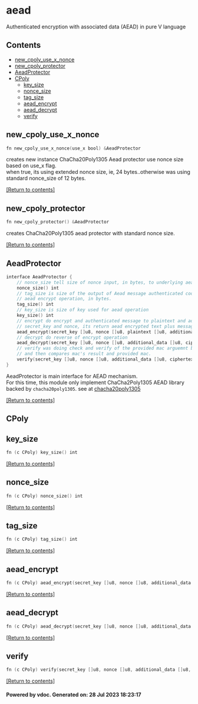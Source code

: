 # aead
Authenticated encryption with associated data (AEAD) in pure V language

## Contents
- [new_cpoly_use_x_nonce](#new_cpoly_use_x_nonce)
- [new_cpoly_protector](#new_cpoly_protector)
- [AeadProtector](#AeadProtector)
- [CPoly](#CPoly)
  - [key_size](#key_size)
  - [nonce_size](#nonce_size)
  - [tag_size](#tag_size)
  - [aead_encrypt](#aead_encrypt)
  - [aead_decrypt](#aead_decrypt)
  - [verify](#verify)

## new_cpoly_use_x_nonce
```v
fn new_cpoly_use_x_nonce(use_x bool) &AeadProtector
```

creates new instance ChaCha20Poly1305 Aead protector use nonce size based on use_x flag.  
when true, its using extended nonce size, ie, 24 bytes..otherwise was using
standard nonce_size of 12 bytes.  

[[Return to contents]](#Contents)

## new_cpoly_protector
```v
fn new_cpoly_protector() &AeadProtector
```

creates ChaCha20Poly1305 aead protector with standard nonce size.  

[[Return to contents]](#Contents)

## AeadProtector
```v
interface AeadProtector {
	// nonce_size tell size of nonce input, in bytes, to underlying aead protector
	nonce_size() int
	// tag_size is size of the output of Aead message authenticated code (MAC) from
	// aead encrypt operation, in bytes.
	tag_size() int
	// key_size is size of key used for aead operation
	key_size() int
	// encrypt do encrypt and authenticated message to plaintext and additional data from given
	// secret_key and nonce, its return aead encrypted text plus message authentication code (mac)
	aead_encrypt(secret_key []u8, nonce []u8, plaintext []u8, additional_data []u8) ![]u8
	// decrypt do reverse of encrypt operation
	aead_decrypt(secret_key []u8, nonce []u8, additional_data []u8, ciphertext []u8) ![]u8
	// verify was doing check and verify of the provided mac arguemnt by doing unprptect operation
	// and then compares mac's result and provided mac.
	verify(secret_key []u8, nonce []u8, additional_data []u8, ciphertext []u8, mac []u8) !bool
}
```

AeadProtector is main interface for AEAD mechanism.  
For this time, this module only implement ChaCha2Poly1305 AEAD library backed by `chacha20poly1305`. see at [chacha20poly1305](https://github.com/blackshirt/chacha20poly1305.git)

[[Return to contents]](#Contents)

## CPoly
## key_size
```v
fn (c CPoly) key_size() int
```


[[Return to contents]](#Contents)

## nonce_size
```v
fn (c CPoly) nonce_size() int
```


[[Return to contents]](#Contents)

## tag_size
```v
fn (c CPoly) tag_size() int
```


[[Return to contents]](#Contents)

## aead_encrypt
```v
fn (c CPoly) aead_encrypt(secret_key []u8, nonce []u8, additional_data []u8, plaintext []u8) ![]u8
```


[[Return to contents]](#Contents)

## aead_decrypt
```v
fn (c CPoly) aead_decrypt(secret_key []u8, nonce []u8, additional_data []u8, ciphertext []u8) ![]u8
```


[[Return to contents]](#Contents)

## verify
```v
fn (c CPoly) verify(secret_key []u8, nonce []u8, additional_data []u8, ciphertext []u8, mac []u8) !bool
```


[[Return to contents]](#Contents)

#### Powered by vdoc. Generated on: 28 Jul 2023 18:23:17

